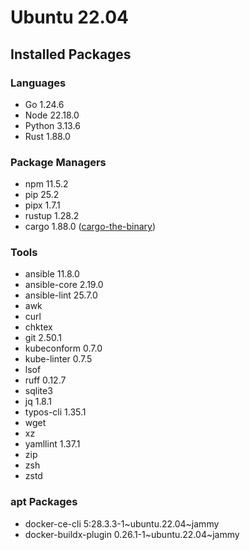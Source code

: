 # Ubuntu 22.04

## Installed Packages

### Languages

- Go 1.24.6
- Node 22.18.0
- Python 3.13.6
- Rust 1.88.0

### Package Managers

- npm 11.5.2
- pip 25.2
- pipx 1.7.1
- rustup 1.28.2
- cargo 1.88.0 ([cargo-the-binary](https://github.com/rust-lang/cargo/blob/master/src/cargo/version.rs))

### Tools

- ansible 11.8.0
- ansible-core 2.19.0
- ansible-lint 25.7.0
- awk
- curl
- chktex
- git 2.50.1
- kubeconform 0.7.0
- kube-linter 0.7.5
- lsof
- ruff 0.12.7
- sqlite3
- jq 1.8.1
- typos-cli 1.35.1
- wget
- xz
- yamllint 1.37.1
- zip
- zsh
- zstd

### apt Packages

- docker-ce-cli 5:28.3.3-1\~ubuntu.22.04\~jammy
- docker-buildx-plugin 0.26.1-1\~ubuntu.22.04\~jammy
